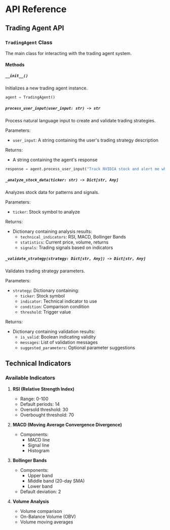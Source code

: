 # API Reference

## Trading Agent API

### `TradingAgent` Class

The main class for interacting with the trading agent system.

#### Methods

##### `__init__()`

Initializes a new trading agent instance.

```python
agent = TradingAgent()
```

##### `process_user_input(user_input: str) -> str`

Process natural language input to create and validate trading strategies.

Parameters:

- `user_input`: A string containing the user's trading strategy description

Returns:

- A string containing the agent's response

```python
response = agent.process_user_input("Track NVIDIA stock and alert me when RSI goes below 30")
```

##### `_analyze_stock_data(ticker: str) -> Dict[str, Any]`

Analyzes stock data for patterns and signals.

Parameters:

- `ticker`: Stock symbol to analyze

Returns:

- Dictionary containing analysis results:
  - `technical_indicators`: RSI, MACD, Bollinger Bands
  - `statistics`: Current price, volume, returns
  - `signals`: Trading signals based on indicators

##### `_validate_strategy(strategy: Dict[str, Any]) -> Dict[str, Any]`

Validates trading strategy parameters.

Parameters:

- `strategy`: Dictionary containing:
  - `ticker`: Stock symbol
  - `indicator`: Technical indicator to use
  - `condition`: Comparison condition
  - `threshold`: Trigger value

Returns:

- Dictionary containing validation results:
  - `is_valid`: Boolean indicating validity
  - `messages`: List of validation messages
  - `suggested_parameters`: Optional parameter suggestions

## Technical Indicators

### Available Indicators

1. **RSI (Relative Strength Index)**

   - Range: 0-100
   - Default periods: 14
   - Oversold threshold: 30
   - Overbought threshold: 70

2. **MACD (Moving Average Convergence Divergence)**

   - Components:
     - MACD line
     - Signal line
     - Histogram

3. **Bollinger Bands**

   - Components:
     - Upper band
     - Middle band (20-day SMA)
     - Lower band
   - Default deviation: 2

4. **Volume Analysis**
   - Volume comparison
   - On-Balance Volume (OBV)
   - Volume moving averages
